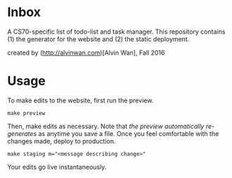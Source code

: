 # Inbox
A CS70-specific list of todo-list and task manager. This repository 
contains (1) the generator for the website and (2) the static 
deployment.

created by (http://alvinwan.com)[Alvin Wan], Fall 2016

# Usage

To make edits to the website, first run the preview.

    make preview

Then, make edits as necessary. Note that *the preview automatically
re-generates* as anytime you save a file. Once you feel comfortable
with the changes made, deploy to production. 

    make staging m="<message describing change>"

Your edits go live instantaneously.
